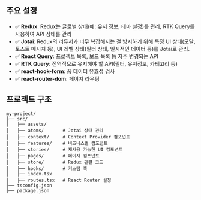 


## 주요 설정
- ✅ **Redux**: Redux는 글로벌 상태(예: 유저 정보, 테마 설정)를 관리, RTK Query를 사용하여 API 상태를 관리
- ✅ **Jotai**: Redux의 리듀서가 너무 복잡해지는 걸 방지하기 위해 특정 UI 상태(모달, 토스트 메시지 등), UI 레벨 상태(필터 상태, 일시적인 데이터 등)를 Jotai로 관리.
- ✅ **React Query**: 프로젝트 목록, 보드 목록 등 자주 변경되는 API
- ✅ **RTK Query**: 전역적으로 유지해야 할 API(필터, 유저정보, 카테고리 등)
- ✅ **react-hook-form**: 폼 데이터 유효성 검사
- ✅ **react-router-dom**: 페이지 라우팅

## 프로젝트 구조
```
my-project/
├── src/
│   ├── assets/
│   ├── atoms/       # Jotai 상태 관리
│   ├── context/     # Context Provider 컴포넌트
│   ├── features/    # 비즈니스별 컴포넌트
│   ├── stories/     # 재사용 가능한 UI 컴포넌트
│   ├── pages/       # 페이지 컴포넌트
│   ├── store/       # Redux 관련 코드
│   ├── hooks/       # 커스텀 훅
│   ├── index.tsx
│   ├── routes.tsx   # React Router 설정
├── tsconfig.json
├── package.json
```